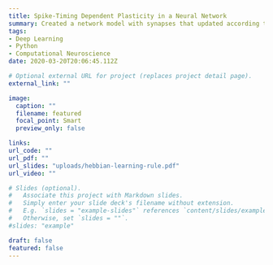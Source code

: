 ```yaml
---
title: Spike-Timing Dependent Plasticity in a Neural Network
summary: Created a network model with synapses that updated according to the Hebbian learning rule (STDP) using Brian2.
tags:
- Deep Learning
- Python
- Computational Neuroscience
date: 2020-03-20T20:06:45.112Z

# Optional external URL for project (replaces project detail page).
external_link: ""

image:
  caption: ""
  filename: featured
  focal_point: Smart
  preview_only: false

links:
url_code: ""
url_pdf: ""
url_slides: "uploads/hebbian-learning-rule.pdf"
url_video: ""

# Slides (optional).
#   Associate this project with Markdown slides.
#   Simply enter your slide deck's filename without extension.
#   E.g. `slides = "example-slides"` references `content/slides/example-slides.md`.
#   Otherwise, set `slides = ""`.
#slides: "example"

draft: false
featured: false
---
```


